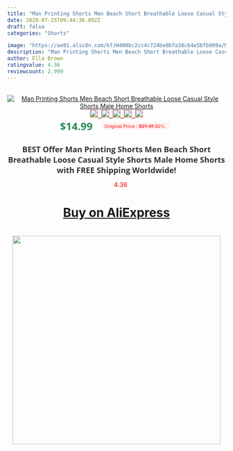 ```yaml
---
title: "Man Printing Shorts Men Beach Short Breathable Loose Casual Style Shorts Male Home Shorts"
date: 2020-07-25T09:44:36.892Z
draft: false
categories: "Shorts"

image: "https://ae01.alicdn.com/kf/H400bc2cc4c724be8bfa38c64e5bfb909a/Man-Printing-Shorts-Men-Beach-Short-Breathable-Loose-Casual-Style-Shorts-Male-Home-Shorts.jpg"
description: "Man Printing Shorts Men Beach Short Breathable Loose Casual Style Shorts Male Home Shorts"
author: Ella Brown
ratingvalue: 4.36
reviewcount: 2.999
---
```

<br>
<div style="text-align: center;">
<a href="https://s.click.aliexpress.com/e/_A4iB17" target="_blank" rel="nofollow noopener noreferrer"><img alt="Man Printing Shorts Men Beach Short Breathable Loose Casual Style Shorts Male Home Shorts" class="magnifier-image" src="https://ae01.alicdn.com/kf/H400bc2cc4c724be8bfa38c64e5bfb909a/Man-Printing-Shorts-Men-Beach-Short-Breathable-Loose-Casual-Style-Shorts-Male-Home-Shorts.jpg_640x640.jpg">
<br>
<img style="border:1px solid salmon" src="https://ae01.alicdn.com/kf/H400bc2cc4c724be8bfa38c64e5bfb909a/Man-Printing-Shorts-Men-Beach-Short-Breathable-Loose-Casual-Style-Shorts-Male-Home-Shorts.jpg_120x120.jpg">&nbsp;&nbsp;<img style="border:1px solid salmon" src="https://ae01.alicdn.com/kf/H68c0b3d8c7834558b08c1f0ea5250d90q/Man-Printing-Shorts-Men-Beach-Short-Breathable-Loose-Casual-Style-Shorts-Male-Home-Shorts.jpg_120x120.jpg">&nbsp;&nbsp;<img style="border:1px solid salmon" src="https://ae01.alicdn.com/kf/Hd9b8ff1439f74942baddc6227729be1di/Man-Printing-Shorts-Men-Beach-Short-Breathable-Loose-Casual-Style-Shorts-Male-Home-Shorts.jpg_120x120.jpg">&nbsp;&nbsp;<img style="border:1px solid salmon" src="https://ae01.alicdn.com/kf/He1d1bd2c27224c9f8061f7dbfbcf24c6a/Man-Printing-Shorts-Men-Beach-Short-Breathable-Loose-Casual-Style-Shorts-Male-Home-Shorts.jpg_120x120.jpg">&nbsp;&nbsp;<img style="border:1px solid salmon" src="https://ae01.alicdn.com/kf/H66393dc1bb074778b14376ee3030243aQ/Man-Printing-Shorts-Men-Beach-Short-Breathable-Loose-Casual-Style-Shorts-Male-Home-Shorts.jpg_120x120.jpg"></a></div><br0>
<div style="text-align: center;"><span style="background-color: white; border: 0px; box-sizing: border-box; color: seagreen; display: inline-block; font-family: &quot;open sans&quot; , &quot;arial&quot; , &quot;helvetica&quot; , sans-serif , &quot;heiti&quot;; font-size: 24px; font-stretch: inherit; font-weight: 700; line-height: inherit; margin: 0px 10px 0px 0px; padding: 0px; vertical-align: middle;">$14.99 </span>
<span style="background: rgb(255 , 241 , 241); border-radius: 3px; border: 0px; box-sizing: border-box; color: #ff4747; display: inline-block; font-family: inherit; font-size: 12px; font-stretch: inherit; font-style: inherit; font-variant: inherit; font-weight: 600; line-height: inherit; margin: 0px; padding: 2px 5px; transform: scale(0.9); vertical-align: middle;">Original Price : <b style="text-decoration: line-through;">$21.41 </b> 30%&nbsp;&nbsp;</span></div>
<h1 style="color: #333333; display: inline-block; font-family: &quot;open sans&quot; , &quot;arial&quot; , &quot;helvetica&quot; , sans-serif , &quot;heiti&quot;; font-size: 18px; font-stretch: inherit; font-weight: 700; text-align: center;">BEST Offer Man Printing Shorts Men Beach Short Breathable Loose Casual Style Shorts Male Home Shorts with FREE Shipping Worldwide!</h1>
<div style="color: #ff4747; text-align: center;">
<img src="https://4.bp.blogspot.com/-M0ZcTcb-5uY/XleCXlxnR4I/AAAAAAAAAEc/OrjgMkXV1oMQFaCRZj5HQwOCBcu3w1FegCPcBGAYYCw/s1600/star.png" style="height: 15px;">&nbsp;<b>4.36</b></div>
<div class="button_cont" align="center"><a class="buynow_a" href="https://s.click.aliexpress.com/e/_A4iB17" target="_blank" rel="nofollow noopener noreferrer"><H1>Buy on AliExpress</H1></a></div><br>
<div class="separator" style="clear: both; text-align: center;">
<img src="https://lh3.googleusercontent.com/-pTy5HemUv9M/XlePHvY0dAI/AAAAAAAAAE4/0nX5iRUoIWY8eMW9Dpxeirr157OZliDIgCLcBGAsYHQ/s1600/badge.gif" width="480">
</div>
